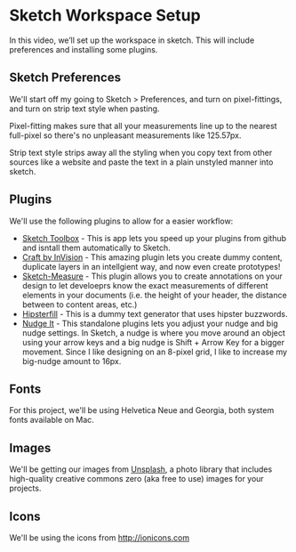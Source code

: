 # Sketch Workspace Setup
In this video, we’ll set up the workspace in sketch. This will include preferences and installing some plugins.

## Sketch Preferences
We'll start off my going to Sketch > Preferences, and turn on pixel-fittings, and turn on strip text style when pasting.

Pixel-fitting makes sure that all your measurements line up to the nearest full-pixel so there's no unpleasant measurements like 125.57px.

Strip text style strips away all the styling when you copy text from other sources like a website and paste the text in a plain unstyled manner into sketch.

## Plugins
We'll use the following plugins to allow for a easier workflow:

- [Sketch Toolbox](http://sketchtoolbox.com) - This is app lets you speed up your plugins from github and isntall them automatically to Sketch.
- [Craft by InVision](https://www.invisionapp.com/craft) - This amazing plugin lets you create dummy content, duplicate layers in an intellgient way, and now even create prototypes!
- [Sketch-Measure](https://github.com/utom/sketch-measure) - This plugin allows you to create annotations on your design to let develoeprs know the exact measurements of different elements in your documents (i.e. the height of your header, the distance between to content areas, etc.)
- [Hipsterfill](https://github.com/sdrib/HipsterFill) - This is a dummy text generator that uses hipster buzzwords.
- [Nudge It](http://nudg.it) - This standalone plugins lets you adjust your nudge and big nudge settings. In Sketch, a nudge is where you move around an object using your arrow keys and a big nudge is Shift + Arrow Key for a bigger movement. Since I like designing on an 8-pixel grid, I like to increase my big-nudge amount to 16px.

## Fonts
For this project, we'll be using Helvetica Neue and Georgia, both system fonts available on Mac.

## Images
We'll be getting our images from [Unsplash](https://unsplash.com), a photo library that includes high-quality creative commons zero (aka free to use) images for your projects.

## Icons
We'll be using the icons from http://ionicons.com

